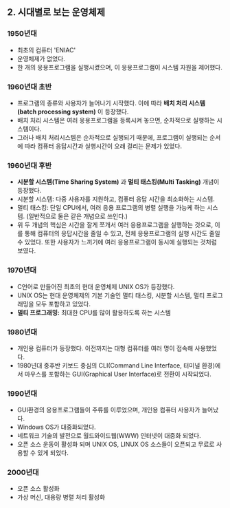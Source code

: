 ## 2. 시대별로 보는 운영체제
### 1950년대
- 최초의 컴퓨터 'ENIAC'
- 운영체제가 없었다.
- 한 개의 응용프로그램을 실행시켰으며, 이 응용프로그램이 시스템 자원을 제어했다.
### 1960년대 초반
- 프로그램의 종류와 사용자가 늘어나기 시작했다. 이에 따라 **배치 처리 시스템(batch processing system)** 이 등장했다.
- 배치 처리 시스템은 여러 응용프로그램을 등록시켜 놓으면, 순차적으로 실행하는 시스템이다.
- 그러나 배치 처리시스템은 순차적으로 실행되기 때문에, 프로그램이 실행되는 순서에 따라 컴퓨터 응답시간과 실행시간이 오래 걸리는 문제가 있었다.
### 1960년대 후반
- **시분할 시스템(Time Sharing System)** 과 **멀티 태스킹(Multi Tasking)** 개념이 등장했다.
- 시분할 시스템: 다중 사용자를 지원하고, 컴퓨터 응답 시간을 최소화하는 시스템.
- 멀티 태스킹: 단일 CPU에서, 여러 응용 프로그램의 병렬 실행을 가능케 하는 시스템. (일반적으로 둘은 같은 개념으로 쓰인다.)
- 위 두 개념의 핵심은 시간을 잘게 쪼개서 여러 응용프로그램을 실행하는 것으로, 이를 통해 컴퓨터의 응답시간을 줄일 수 있고, 전체 응용프로그램의 실행 시간도 줄일 수 있었다. 또한 사용자가 느끼기에 여러 응용프로그램이 동시에 실행되는 것처럼 보였다.
### 1970년대
- C언어로 만들어진 최초의 현대 운영체제 UNIX OS가 등장했다.
- UNIX OS는 현대 운영체제의 기본 기술인 멀티 태스킹, 시분할 시스템, 멀티 프로그래밍을 모두 포함하고 있었다.
- **멀티 프로그래밍:** 최대한 CPU를 많이 활용하도록 하는 시스템
### 1980년대
- 개인용 컴퓨터가 등장했다. 이전까지는 대형 컴퓨터를 여러 명이 접속해 사용했었다.
- 1980년대 중후반 키보드 중심의 CLI(Command Line Interface, 터미널 환경)에서 마우스를 포함하는 GUI(Graphical User Interface)로 전환이 시작되었다.
### 1990년대
- GUI환경의 응용프로그램들이 주류를 이루었으며, 개인용 컴퓨터 사용자가 늘어났다.
- Windows OS가 대중화되었다.
- 네트워크 기술의 발전으로 월드와이드웹(WWW) 인터넷이 대중화 되었다.
- 오픈 소스 운동이 활성화 되며 UNIX OS, LINUX OS 소스들이 오픈되고 무료로 사용할 수 있게 되었다.
### 2000년대
- 오픈 소스 활성화
- 가상 머신, 대용량 병렬 처리 활성화
